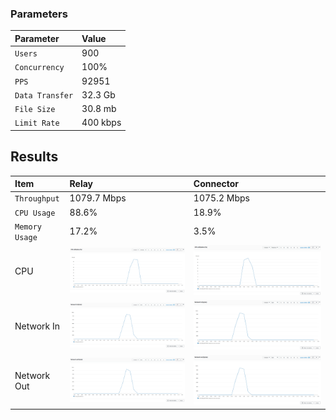 
### Parameters

| Parameter | Value                |
| :-------- |:------------------------- |
| `Users` | 900 |
| `Concurrency` | 100% |
| `PPS` | 92951 |
| `Data Transfer` | 32.3 Gb |
| `File Size` | 30.8 mb |
| `Limit Rate` | 400 kbps |

## Results


|  Item | Relay            | Connector |
| :------------------------- |:------------------------- |:------------------------- |
| `Throughput` | 1079.7 Mbps | 1075.2 Mbps |
| `CPU Usage` | 88.6% | 18.9% |
| `Memory Usage` | 17.2% | 3.5% |
| CPU | ![](relay/relay-cpu.png) |  ![](connector/connector-cpu.png) |
| Network In | ![](relay/relay-network-in.png) |  ![](connector/connector-network-in.png) |
| Network Out | ![](relay/relay-network-out.png) |  ![](connector/connector-network-out.png) |